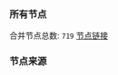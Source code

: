 ### 所有节点
合并节点总数: `719`
[节点链接](https://raw.githubusercontent.com/rzhy1/11/master/sub/sub_merge_base64.txt)

### 节点来源